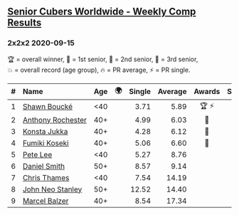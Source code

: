 <style>table {white-space: nowrap;}</style>
<link rel="stylesheet" type="text/css" href="/scw-comp/css/flags.css" />

## [Senior Cubers Worldwide - Weekly Comp Results](/scw-comp/results/)
### 2x2x2 2020-09-15

<span style="white-space: nowrap;">🏆 = overall winner</span>, <span style="white-space: nowrap;">🥇 = 1st senior</span>, <span style="white-space: nowrap;">🥈 = 2nd senior</span>, <span style="white-space: nowrap;">🥉 = 3rd senior</span>, <span style="white-space: nowrap;">💥 = overall record (age group)</span>, <span style="white-space: nowrap;">🔥 = PR average</span>, <span style="white-space: nowrap;">⚡ = PR single</span>.

| # | Name | Age | 🌍 | Single | Average | Awards | Solve 1 | Solve 2 | Solve 3 | Solve 4 | Solve 5 | Video |
| :--: | :-- | :--: | :--: | --: | --: | :--: | --: | --: | --: | --: | --: | :-- |
| 1 | [Shawn Boucké](../../persons/shawn_boucke/222.md) | <40 | <i class="flag flag-US" /> | 3.71 | 5.89 | 🏆 ⚡ | 5.78 | 3.71 | 6.48 | 5.40 | 9.17 | [Desktop](https://www.facebook.com/events/3404368289613252/permalink/3406377042745710) / [Mobile](https://m.facebook.com/events/3404368289613252?view=permalink&id=3406377042745710) |
| 2 | [Anthony Rochester](../../persons/anthony_rochester/222.md) | 40+ | <i class="flag flag-AU" /> | 4.99 | 6.03 | 🥇 | 6.54 | 4.99 | 5.41 | 6.14 | 12.34 | [Desktop](https://www.facebook.com/events/3404368289613252/permalink/3414547998595281) / [Mobile](https://m.facebook.com/events/3404368289613252?view=permalink&id=3414547998595281) |
| 3 | [Konsta Jukka](../../persons/konsta_jukka/222.md) | 40+ | <i class="flag flag-FI" /> | 4.28 | 6.12 | 🥈 | 4.28 | 5.83 | 6.32 | 6.83 | 6.22 | [Desktop](https://www.facebook.com/events/3404368289613252/permalink/3422574694459278) / [Mobile](https://m.facebook.com/events/3404368289613252?view=permalink&id=3422574694459278) |
| 4 | [Fumiki Koseki](../../persons/fumiki_koseki/222.md) | 40+ | <i class="flag flag-JP" /> | 5.06 | 6.60 | 🥉 | 5.06 | 8.33 | 6.38 | 6.98 | 6.44 | [Desktop](https://www.facebook.com/events/3404368289613252/permalink/3417651641618250) / [Mobile](https://m.facebook.com/events/3404368289613252?view=permalink&id=3417651641618250) |
| 5 | [Pete Lee](../../persons/pete_lee/222.md) | <40 | <i class="flag flag-GB" /> | 5.27 | 8.76 |  | 7.79 | 5.27 | 12.49 | 8.80 | 9.70 | [Desktop](https://www.facebook.com/events/3404368289613252/permalink/3419396681443746) / [Mobile](https://m.facebook.com/events/3404368289613252?view=permalink&id=3419396681443746) |
| 6 | [Daniel Smith](../../persons/daniel_smith/222.md) | 50+ | <i class="flag flag-US" /> | 8.57 | 9.14 |  | 12.22 | 9.48 | 8.57 | 8.74 | 9.19 | [Desktop](https://www.facebook.com/events/3404368289613252/permalink/3426779767372104) / [Mobile](https://m.facebook.com/events/3404368289613252?view=permalink&id=3426779767372104) |
| 7 | [Chris Thames](../../persons/chris_thames/222.md) | <40 | <i class="flag flag-US" /> | 7.54 | 14.19 |  | 14.60 | 7.54 | 15.17 | 13.94 | 14.02 | [Desktop](https://www.facebook.com/events/3404368289613252/permalink/3419624914754256) / [Mobile](https://m.facebook.com/events/3404368289613252?view=permalink&id=3419624914754256) |
| 8 | [John Neo Stanley](../../persons/john_neo_stanley/222.md) | 50+ | <i class="flag flag-GB" /> | 12.52 | 14.40 |  | 12.76 | 16.32 | 14.24 | 16.20 | 12.52 | [Desktop](https://www.facebook.com/events/3404368289613252/permalink/3415164035200344) / [Mobile](https://m.facebook.com/events/3404368289613252?view=permalink&id=3415164035200344) |
| 9 | [Marcel Balzer](../../persons/marcel_balzer/222.md) | 40+ | <i class="flag flag-DE" /> | 8.54 | 17.34 |  | 17.56 | 8.54 | 14.50 | 19.95 | 24.55 | [Desktop](https://www.facebook.com/marcel.balzer.9216/videos/10160430383377516) / [Mobile](https://m.facebook.com/marcel.balzer.9216/videos/10160430383377516) |

<!-- Global site tag (gtag.js) - Google Analytics -->
<script async src="https://www.googletagmanager.com/gtag/js?id=UA-86348435-3"></script>
<script>window.dataLayer = window.dataLayer || []; function gtag() {dataLayer.push(arguments);} gtag('js', new Date()); gtag('config', 'UA-86348435-3');</script>
